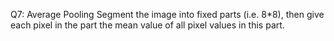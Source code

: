 Q7: Average Pooling
Segment the image into fixed parts (i.e. 8*8), then give each pixel in the part the mean value of all pixel values in this part.